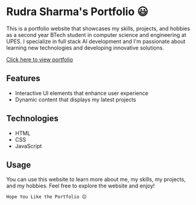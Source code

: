 # Rudra Sharma's Portfolio 😃

This is a portfolio website that showcases my skills, projects, and hobbies as a second year BTech student in computer science and engineering at UPES. I specialize in full stack AI development and I'm passionate about learning new technologies and developing innovative solutions.

<a href="https://rudracodeshere.github.io/R2142220621_RudraSharma/" target="_blank">Click here to view portfolio</a>

## Features
- Interactive UI elements that enhance user experience
- Dynamic content that displays my latest projects

## Technologies

- HTML
- CSS
- JavaScript


## Usage

You can use this website to learn more about me, my skills, my projects, and my hobbies. Feel free to explore the website and enjoy!
```
Hope You Like the Portfolio 😊
